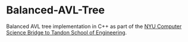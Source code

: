 # Balanced-AVL-Tree
Balanced AVL tree implementation in C++ as part of the [NYU Computer Science Bridge to Tandon School of Engineering](https://engineering.nyu.edu/academics/programs/nyu-tandon-bridge/computer-science).
